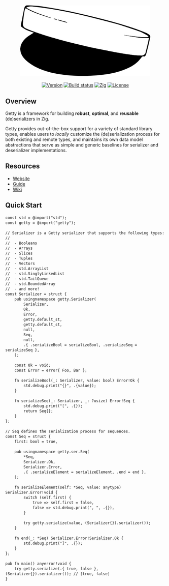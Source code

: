<br/>

<p align="center">
  <img alt="Getty" src="https://github.com/getty-zig/logo/blob/main/getty-solid.svg" width="410px">
  <br/>
  <br/>
  <a href="https://github.com/getty-zig/getty/releases/latest"><img alt="Version" src="https://img.shields.io/github/v/release/getty-zig/getty?include_prereleases&label=version&style=flat-square"></a>
  <a href="https://github.com/getty-zig/getty/actions/workflows/ci.yml"><img alt="Build status" src="https://img.shields.io/github/workflow/status/getty-zig/getty/ci?style=flat-square" /></a>
  <a href="https://ziglang.org/download"><img alt="Zig" src="https://img.shields.io/badge/zig-master-fd9930.svg?style=flat-square"></a>
  <a href="https://github.com/getty-zig/getty/blob/main/LICENSE"><img alt="License" src="https://img.shields.io/badge/license-MIT-blue?style=flat-square"></a>
</p>

## Overview

Getty is a framework for building __robust__, __optimal__, and __reusable__ (de)serializers in Zig.

Getty provides out-of-the-box support for a variety of standard library types, enables users to _locally_ customize the (de)serialization process for both existing and remote types, and maintains its own data model abstractions that serve as simple and generic baselines for serializer and deserializer implementations.

## Resources

- [Website](https://getty.so)
- [Guide](https://getty.so/guide)
- [Wiki](https://github.com/getty-zig/getty/wiki/)

## Quick Start

```zig
const std = @import("std");
const getty = @import("getty");

// Serializer is a Getty serializer that supports the following types:
//
//  - Booleans
//  - Arrays
//  - Slices
//  - Tuples
//  - Vectors
//  - std.ArrayList
//  - std.SinglyLinkedList
//  - std.TailQueue
//  - std.BoundedArray
//  - and more!
const Serializer = struct {
    pub usingnamespace getty.Serializer(
        Serializer,
        Ok,
        Error,
        getty.default_st,
        getty.default_st,
        null,
        Seq,
        null,
        .{ .serializeBool = serializeBool, .serializeSeq = serializeSeq },
    );

    const Ok = void;
    const Error = error{ Foo, Bar };

    fn serializeBool(_: Serializer, value: bool) Error!Ok {
        std.debug.print("{}", .{value});
    }

    fn serializeSeq(_: Serializer, _: ?usize) Error!Seq {
        std.debug.print("[", .{});
        return Seq{};
    }
};

// Seq defines the serialization process for sequences.
const Seq = struct {
    first: bool = true,

    pub usingnamespace getty.ser.Seq(
        *Seq,
        Serializer.Ok,
        Serializer.Error,
        .{ .serializeElement = serializeElement, .end = end },
    );

    fn serializeElement(self: *Seq, value: anytype) Serializer.Error!void {
        switch (self.first) {
            true => self.first = false,
            false => std.debug.print(", ", .{}),
        }

        try getty.serialize(value, (Serializer{}).serializer());
    }

    fn end(_: *Seq) Serializer.Error!Serializer.Ok {
        std.debug.print("]", .{});
    }
};

pub fn main() anyerror!void {
    try getty.serialize(.{ true, false }, (Serializer{}).serializer()); // [true, false]
}
```
